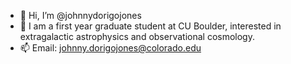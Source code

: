 - 👋 Hi, I’m @johnnydorigojones
- 👀 I am a first year graduate student at CU Boulder, interested in extragalactic astrophysics and observational cosmology.
- 📫 Email: johnny.dorigojones@colorado.edu
